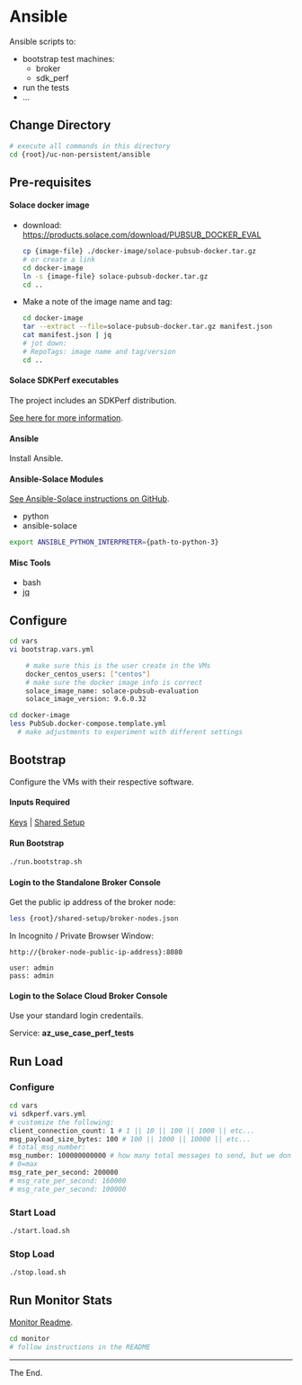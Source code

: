 # Ansible

Ansible scripts to:
- bootstrap test machines:
  - broker
  - sdk_perf
- run the tests
- ...

## Change Directory
````bash
# execute all commands in this directory
cd {root}/uc-non-persistent/ansible
````
## Pre-requisites

#### Solace docker image
- download: https://products.solace.com/download/PUBSUB_DOCKER_EVAL
  ````bash
  cp {image-file} ./docker-image/solace-pubsub-docker.tar.gz
  # or create a link
  cd docker-image
  ln -s {image-file} solace-pubsub-docker.tar.gz
  cd ..
  ````
- Make a note of the image name and tag:
  ````bash
  cd docker-image
  tar --extract --file=solace-pubsub-docker.tar.gz manifest.json
  cat manifest.json | jq
  # jot down:
  # RepoTags: image name and tag/version
  cd ..
  ````

#### Solace SDKPerf executables

The project includes an SDKPerf distribution.

[See here for more information](./sdk-perf-image).

#### Ansible

Install Ansible.

#### Ansible-Solace Modules

[See Ansible-Solace instructions on GitHub](https://github.com/solace-iot-team/ansible-solace).

- python
- ansible-solace

````bash
export ANSIBLE_PYTHON_INTERPRETER={path-to-python-3}
````

#### Misc Tools
- bash
- [jq](https://stedolan.github.io/jq/download/)

## Configure

````bash
cd vars
vi bootstrap.vars.yml

    # make sure this is the user create in the VMs
    docker_centos_users: ["centos"]
    # make sure the docker image info is correct
    solace_image_name: solace-pubsub-evaluation
    solace_image_version: 9.6.0.32
````

````bash
cd docker-image
less PubSub.docker-compose.template.yml
  # make adjustments to experiment with different settings

````

## Bootstrap

Configure the VMs with their respective software.
#### Inputs Required

[Keys](../keys) |
[Shared Setup](../shared-setup)

#### Run Bootstrap
````bash
./run.bootstrap.sh
````

#### Login to the Standalone Broker Console

Get the public ip address of the broker node:
````bash
less {root}/shared-setup/broker-nodes.json

````

In Incognito / Private Browser Window:
```
http://{broker-node-public-ip-address}:8080

user: admin
pass: admin
```

#### Login to the Solace Cloud Broker Console

Use your standard login credentails.

Service: **az_use_case_perf_tests**

## Run Load

### Configure
````bash
cd vars
vi sdkperf.vars.yml
# customize the following:
client_connection_count: 1 # 1 || 10 || 100 || 1000 || etc...
msg_payload_size_bytes: 100 # 100 || 1000 || 10000 || etc...
# total_msg_number:
msg_number: 100000000000 # how many total messages to send, but we don't want our test to stop until we tell it to via kill -2
# 0=max
msg_rate_per_second: 200000
# msg_rate_per_second: 160000
# msg_rate_per_second: 100000
````

### Start Load
````bash
./start.load.sh
````

### Stop Load
````bash
./stop.load.sh
````

## Run Monitor Stats

[Monitor Readme](./monitor).

````bash
cd monitor
# follow instructions in the README
````

---
The End.
